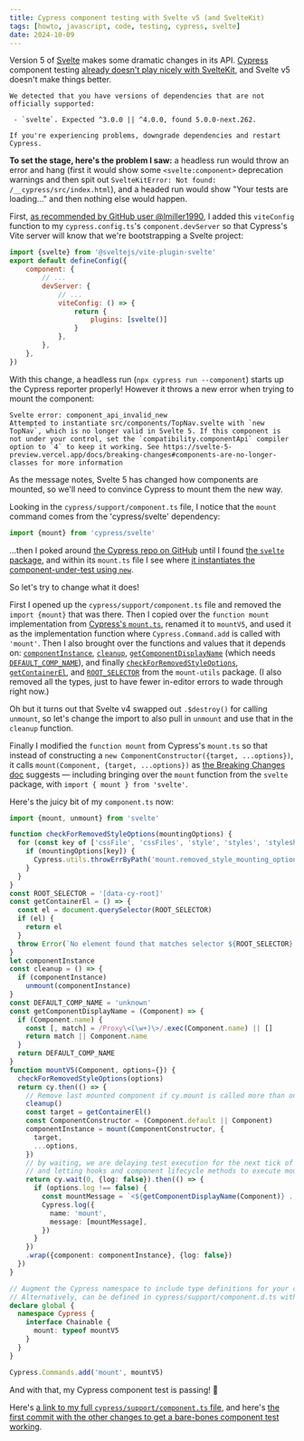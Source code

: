 ```yaml
---
title: Cypress component testing with Svelte v5 (and SvelteKit)
tags: [howto, javascript, code, testing, cypress, svelte]
date: 2024-10-09
---
```


Version 5 of [Svelte] makes some dramatic changes in its API.
[Cypress] component testing [already doesn't play nicely with SvelteKit](https://github.com/cypress-io/cypress/issues/23618), and Svelte v5 doesn't make things better.

```
We detected that you have versions of dependencies that are not officially supported:

 - `svelte`. Expected ^3.0.0 || ^4.0.0, found 5.0.0-next.262.

If you're experiencing problems, downgrade dependencies and restart Cypress.
```

**To set the stage, here's the problem I saw:** a headless run would throw an error and hang (first it would show some `<svelte:component>` deprecation warnings and then spit out `SvelteKitError: Not found: /__cypress/src/index.html`), and a headed run would show "Your tests are loading..." and then nothing else would happen.

First, [as recommended by GitHub user @lmiller1990](https://github.com/cypress-io/cypress/issues/26064#issuecomment-1475437226), I added this `viteConfig` function to my `cypress.config.ts`'s `component.devServer` so that Cypress's Vite server will know that we're bootstrapping a Svelte project:

```javascript
import {svelte} from '@sveltejs/vite-plugin-svelte'
export default defineConfig({
    component: {
        // ...
        devServer: {
            // ...
            viteConfig: () => {
                return {
                    plugins: [svelte()]
                }
            },
        },
    },
})
```

With this change, a headless run (`npx cypress run --component`) starts up the Cypress reporter properly!
However it throws a new error when trying to mount the component:

```
Svelte error: component_api_invalid_new
Attempted to instantiate src/components/TopNav.svelte with `new TopNav`, which is no longer valid in Svelte 5. If this component is not under your control, set the `compatibility.componentApi` compiler option to `4` to keep it working. See https://svelte-5-preview.vercel.app/docs/breaking-changes#components-are-no-longer-classes for more information
```

As the message notes, Svelte 5 has changed how components are mounted, so we'll need to convince Cypress to mount them the new way.

Looking in the `cypress/support/component.ts` file, I notice that the `mount` command comes from the 'cypress/svelte' dependency:

```javascript
import {mount} from 'cypress/svelte'
```

...then I poked around [the Cypress repo on GitHub](https://github.com/cypress-io/cypress) until I found [the `svelte` package](https://github.com/cypress-io/cypress/tree/8a8015b774dc9ce54b30bce82b6a85172d71a895/npm/svelte), and within its `mount.ts` file I see where [it instantiates the component-under-test using `new`](https://github.com/cypress-io/cypress/blob/8a8015b774dc9ce54b30bce82b6a85172d71a895/npm/svelte/src/mount.ts#L74).

So let's try to change what it does!

First I opened up the `cypress/support/component.ts` file and removed the `import {mount}` that was there. Then I copied over the `function mount` implementation from [Cypress's `mount.ts`](https://github.com/cypress-io/cypress/blob/8a8015b774dc9ce54b30bce82b6a85172d71a895/npm/svelte/src/mount.ts#L60-L93), renamed it to `mountV5`, and used it as the implementation function where `Cypress.Command.add` is called with `'mount'`. Then I also brought over the functions and values that it depends on: [`componentInstance`](https://github.com/cypress-io/cypress/blob/8a8015b774dc9ce54b30bce82b6a85172d71a895/npm/svelte/src/mount.ts#L25), [`cleanup`](https://github.com/cypress-io/cypress/blob/8a8015b774dc9ce54b30bce82b6a85172d71a895/npm/svelte/src/mount.ts#L27-L29), [`getComponentDisplayName`](https://github.com/cypress-io/cypress/blob/8a8015b774dc9ce54b30bce82b6a85172d71a895/npm/svelte/src/mount.ts#L32-L40) (which needs [`DEFAULT_COMP_NAME`](https://github.com/cypress-io/cypress/blob/8a8015b774dc9ce54b30bce82b6a85172d71a895/npm/svelte/src/mount.ts#L8)), and finally [`checkForRemovedStyleOptions`](https://github.com/cypress-io/cypress/blob/8a8015b774dc9ce54b30bce82b6a85172d71a895/npm/mount-utils/src/index.ts#L18-L24), [`getContainerEl`](https://github.com/cypress-io/cypress/blob/8a8015b774dc9ce54b30bce82b6a85172d71a895/npm/mount-utils/src/index.ts#L8-L16), and [`ROOT_SELECTOR`](https://github.com/cypress-io/cypress/blob/8a8015b774dc9ce54b30bce82b6a85172d71a895/npm/mount-utils/src/index.ts#L1) from the `mount-utils` package. (I also removed all the types, just to have fewer in-editor errors to wade through right now.)

Oh but it turns out that Svelte v4 swapped out `.$destroy()` for calling `unmount`, so let's change the import to also pull in `unmount` and use that in the `cleanup` function.

Finally I modified the `function mount` from Cypress's `mount.ts` so that instead of constructing a `new ComponentConstructor({target, ...options})`, it calls `mount(Component, {target, ...options})` as [the Breaking Changes doc](https://svelte-5-preview.vercel.app/docs/breaking-changes#components-are-no-longer-classes) suggests — including bringing over the `mount` function from the `svelte` package, with `import { mount } from 'svelte'`.

Here's the juicy bit of my `component.ts` now:

```typescript
import {mount, unmount} from 'svelte'

function checkForRemovedStyleOptions(mountingOptions) {
  for (const key of ['cssFile', 'cssFiles', 'style', 'styles', 'stylesheet', 'stylesheets']) {
    if (mountingOptions[key]) {
      Cypress.utils.throwErrByPath('mount.removed_style_mounting_options', key)
    }
  }
}
const ROOT_SELECTOR = '[data-cy-root]'
const getContainerEl = () => {
  const el = document.querySelector(ROOT_SELECTOR)
  if (el) {
    return el
  }
  throw Error(`No element found that matches selector ${ROOT_SELECTOR}. Please add a root element with data-cy-root attribute to your "component-index.html" file so that Cypress can attach your component to the DOM.`)
}
let componentInstance
const cleanup = () => {
  if (componentInstance)
    unmount(componentInstance)
}
const DEFAULT_COMP_NAME = 'unknown'
const getComponentDisplayName = (Component) => {
  if (Component.name) {
    const [, match] = /Proxy\<(\w+)\>/.exec(Component.name) || []
    return match || Component.name
  }
  return DEFAULT_COMP_NAME
}
function mountV5(Component, options={}) {
  checkForRemovedStyleOptions(options)
  return cy.then(() => {
    // Remove last mounted component if cy.mount is called more than once in a test
    cleanup()
    const target = getContainerEl()
    const ComponentConstructor = (Component.default || Component)
    componentInstance = mount(ComponentConstructor, {
      target,
      ...options,
    })
    // by waiting, we are delaying test execution for the next tick of event loop
    // and letting hooks and component lifecycle methods to execute mount
    return cy.wait(0, {log: false}).then(() => {
      if (options.log !== false) {
        const mountMessage = `<${getComponentDisplayName(Component)} ... />`
        Cypress.log({
          name: 'mount',
          message: [mountMessage],
        })
      }
    })
    .wrap({component: componentInstance}, {log: false})
  })
}

// Augment the Cypress namespace to include type definitions for your custom command.
// Alternatively, can be defined in cypress/support/component.d.ts with a <reference path="./component" /> at the top of your spec.
declare global {
  namespace Cypress {
    interface Chainable {
      mount: typeof mountV5
    }
  }
}

Cypress.Commands.add('mount', mountV5)
```

And with that, my Cypress component test is passing! 🙌

Here's [a link to my full `cypress/support/component.ts` file](https://gitlab.com/alxndr/almost-dead-dot-net/-/blob/d1af2a3d567e68a3a93289b3848ad5023a4a48d7/cypress/support/component.ts), and here's [the first commit with the other changes to get a bare-bones component test working](https://gitlab.com/alxndr/almost-dead-dot-net/-/commit/f91dada0c82d04c3e73b6620cd0fd0931c297f56).


[Cypress]: https://cypress.io
[Svelte]: https://svelte.dev



